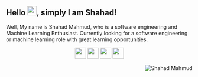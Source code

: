 ## Hello <img src="https://i.imgur.com/GNz3qCl.gif" width="25px">, simply I am Shahad!
Well, My name is Shahad Mahmud, who is a software engineering and Machine Learning Enthusiast. Currently looking for a software engineering or machine learning role with great learning opportunities.

<p align="center">
  <a href="https://www.linkedin.com/in/shahad-mahmud/"><img height="30" src="https://i.imgur.com/nbDVVx2.png"></a>
  <a href="mailto:shahad9381@gmail.com"><img height="30" src="https://i.imgur.com/78azQZd.png"></a>
<!--   <a href="https://www.buymeacoffee.com/shuhanmirza"><img height="30" src="https://i.imgur.com/xfv1dZ5.png"></a> -->
  <a href="https://www.fb.com/shahad001"><img height="30" src="https://i.imgur.com/xZy8vkQ.png"></a>
  <a href="instagram.com/shahad_chowdhury/"><img height="30" src="https://i.imgur.com/DWeN4dR.png"></a>
</p>

<p><img align='right' src="https://github-readme-stats.vercel.app/api?username=shahad-mahmud&show_icons=true&count_private=true" alt="Shahad Mahmud" /> </p>
